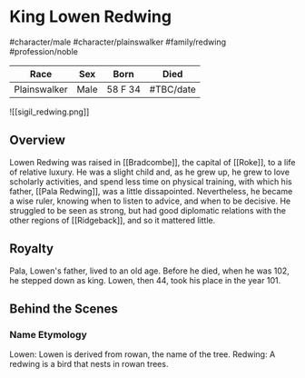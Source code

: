 # King Lowen Redwing
#character/male #character/plainswalker #family/redwing #profession/noble

Race | Sex | Born | Died
-----|-----|------|-----
Plainswalker | Male | 58 F 34 | #TBC/date 

![[sigil_redwing.png]]

## Overview
Lowen Redwing was raised in [[Bradcombe]], the capital of [[Roke]], to a life of relative luxury. He was a slight child and, as he grew up, he grew to love scholarly activities, and spend less time on physical training, with which his father, [[Pala Redwing]], was a little dissapointed. Nevertheless, he became a wise ruler, knowing when to listen to advice, and when to be decisive. He struggled to be seen as strong, but had good diplomatic relations with the other regions of [[Ridgeback]], and so it mattered little.

## Royalty
Pala, Lowen's father, lived to an old age. Before he died, when he was 102, he stepped down as king. Lowen, then 44, took his place in the year 101.

## Behind the Scenes
### Name Etymology
Lowen: Lowen is derived from rowan, the name of the tree.
Redwing: A redwing is a bird that nests in rowan trees.